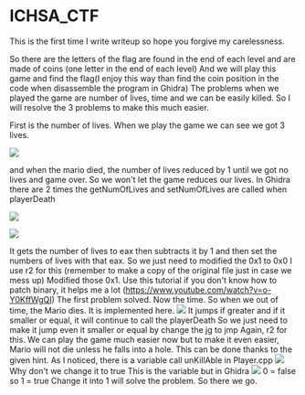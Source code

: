 # ICHSA_CTF
This is the first time I write writeup so hope you forgive my carelessness.

So there are the letters of the flag are found in the end of each level and are made of coins (one letter in the end of each level)
And we will play this game and find the flag(I enjoy this way than find the coin position in the code when disassemble the program in Ghidra)
The problems when we played the game are number of lives, time and we can be easily killed.
So I will resolve the 3 problems to make this much easier.

First is the number of lives. When we play the game we can see we got 3 lives.

![](https://drive.google.com/file/d/1KK1MfZnEbpTTS--vQrgpaV0-RzyqxxhW/view?usp=sharing)

and when the mario died, the number of lives reduced by 1 until we got no lives and game over.
So we won't let the game reduces our lives.
In Ghidra there are 2 times the getNumOfLives and setNumOfLives are called when playerDeath

![](https://drive.google.com/file/d/1wOWpkzThqJaC-xFrzJ3z-lAZsSrMkagV/view?usp=sharing)

![](https://drive.google.com/file/d/1r9By0pnpfrXg8-wPomyb47hZFwX7yFJc/view?usp=sharing)

It gets the number of lives to eax then subtracts it by 1 and then set the numbers of lives with that eax.
So we just need to modified the 0x1 to 0x0
I use r2 for this (remember to make a copy of the original file just in case we mess up)
Modified those 0x1. Use this tutorial if you don't know how to patch binary, it helps me a lot (https://www.youtube.com/watch?v=o-Y0KffWgQI)
The first problem solved.
Now the time. So when we out of time, the Mario dies. It is implemented here.
![](https://drive.google.com/file/d/1fB6lGWnAGeOYDs4ev-wZ8jXwVkSLwaP6/view?usp=sharing)
It jumps if greater and if it smaller or equal, it will continue to call the playerDeath
So we just need to make it jump even it smaller or equal by change the jg to jmp
Again, r2 for this.
We can play the game much easier now but to make it even easier, Mario will not die unless he falls into a hole.
This can be done thanks to the given hint.
As I noticed, there is a variable call unKillAble in Player.cpp
![](https://drive.google.com/file/d/1e9vcrIeqJy2bhieL50eTEBPrxSrIgbE1/view?usp=sharing)
Why don't we change it to true
This is the variable but in Ghidra
![](https://drive.google.com/file/d/1cyJY6-zFuEehBhJqfVm36GDp2jYztoB1/view?usp=sharing)
0 = false so 1 = true
Change it into 1 will solve the problem.
So there we go.
